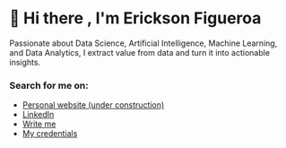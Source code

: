 # 🙋 Hi there , I'm Erickson Figueroa 
<p>Passionate about Data Science, Artificial Intelligence, Machine Learning, and Data Analytics, I extract value from data and turn it into actionable insights.</p> 

###  Search for me on:
- <a href= "#">Personal website (under construction)</a>
- <a href="https://www.linkedin.com/in/erickson-figueroa/">LinkedIn</a>
- <a href="mailto:indetrd@gmail.com">Write me</a>
- <a href="https://www.credly.com/users/erickson-figueroa">My credentials</a>
